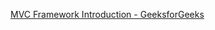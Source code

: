 
[MVC Framework Introduction - GeeksforGeeks](https://www.geeksforgeeks.org/mvc-framework-introduction/)
